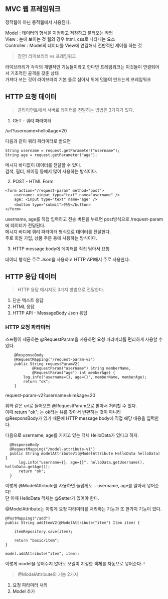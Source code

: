 ## MVC 웹 프레임워크

정적웹이 아닌 동적웹에서 사용된다.

Model : 데이터의 형식을 지정하고 저장하고 불러오는 작업  
View : 눈에 보이는 것 웹의 경우 html, css로 나타내는 요소   
Controller : Model의 데이터를 View에 연결해서 전반적인 제어를 하는 것

> 잠깐! 라이브러리 vs 프레임워크

라이브러리가 각각의 개별적인 기능들이라고 한다면 프레임워크는 이것들이 연결되어서 기초적인 골격을 갖춘 상태  
가져다 쓰는 것이 라이브러리 기본 틀로 삼아서 위에 덧붙여 만드는게 프레임워크 

## HTTP 요청 데이터

> 클라이언트에서 서버로 데이터를 전달하는 방법은 3가지가 있다.    
    
1. GET - 쿼리 파라미터

/url?username=hello&age=20  

다음과 같이 쿼리 파라미터로 받으면

```String username = request.getParameter("username");```  
```String age = request.getParameter("age");```  


메시지 바디없이 데이터를 전달할 수 있다.  
검색, 필터, 페이징 등에서 많이 사용하는 방식이다.  


2. POST - HTML Form  

```
<form action="/request-param" method="post">
    username: <input type="text" name="username" />
    age: <input type="text" name="age" />
    <button type="submit">전송</button>
</form>
```

username, age를 직접 입력하고 전송 버튼을 누르면 post방식으로 /request-param 에 데이터가 전달된다.   
메시지 바디에 쿼리 파라미터 형식으로 데이터를 전달한다.  
주로 회원 가입, 상품 주문 등에 사용하는 방식이다.  


3. HTTP message body에 데이터를 직접 담아서 요청

데이터 형식은 주로 Json을 사용하고 HTTP API에서 주로 사용한다. 

## HTTP 응답 데이터 

> HTTP 응답 메시지도 3가지 방법으로 전달한다.  

1. 단순 텍스트 응답  
2. HTML 응답  
3. HTTP API - MessageBody Json 응답

### HTTP 요청 파라미터

스프링이 제공하는 @RequestParam을 사용하면 요청 파라미터를 편리하게 사용할 수 있다.

```
    @ResponseBody
    @RequestMapping("/request-param-v2")
    public String requestParamV2(
            @RequestParam("username") String memberName,
            @RequestParam("age") int memberAge) {
        log.info("username={}, age={}", memberName, memberAge);
        return "ok";
    }
```

request-param-v2?username=kim&age=20

위와 같은 url로 들어오면 @RequestParam으로 받아서 처리할 수 있다.  
이때 return "ok"; 는 ok라는 뷰를 찾아서 반환하는 것이 아니라  
@ResponsBody가 있기 때문에 HTTP message body에 직접 해당 내용을 입력한다.

다음으로 username, age를 가지고 있는 객체 HelloData가 있다고 하자.  

```
  @ResponseBody
  @RequestMapping("/model-attribute-v1")
  public String modelAttributeV1(@ModelAttribute HelloData helloData) {
      log.info("username={}, age={}", helloData.getUsername(),  helloData.getAge());
      return "ok";
  }
```
  
이렇게 @ModelAttribute를 사용하면 놀랍게도... username, age를 알아서 넣어준다!  
단 이때 HelloData 객체는 @Setter가 있어야 한다.  


@ModelAttribute는 이렇게 요청 파라미터를 처리하는 기능과 또 한가지 기능이 있다.
```
@PostMapping("/add")
public String addItemV2(@ModelAttribute("item") Item item) {

    itemRepository.save(item);

    return "basic/item";
}
```
```
model.addAttribute("item", item);
```
이렇게 model을 넣어주지 않아도 모델이 지정한 객체를 자동으로 넣어준다..!

> @ModelAttribute의 기능 2가지

1. 요청 파라미터 처리
2. Model 추가


